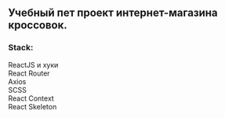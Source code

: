 ## Учебный пет проект интернет-магазина кроссовок.

### Stack:

ReactJS и хуки<br>
React Router<br>
Axios<br>
SCSS<br>
React Context<br>
React Skeleton<br>
